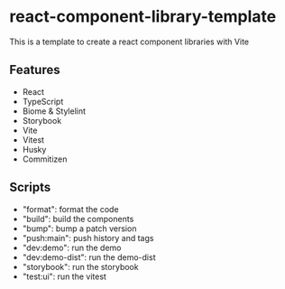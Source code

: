 # react-component-library-template

This is a template to create a react component libraries with Vite

## Features

- React
- TypeScript
- Biome & Stylelint
- Storybook
- Vite
- Vitest
- Husky
- Commitizen

## Scripts

- "format": format the code
- "build": build the components
- "bump": bump a patch version
- "push:main": push history and tags
- "dev:demo": run the demo
- "dev:demo-dist": run the demo-dist
- "storybook": run the storybook
- "test:ui": run the vitest
